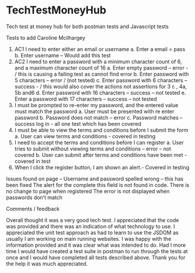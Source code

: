 # TechTestMoneyHub
Tech test at money hub for both postman tests and Javascript tests 

Tests to add Caroline Mcilhargey 

1.	AC1 I need to enter either an email or username 
a.	Enter a email =  pass 
b.	Enter username – Would add this test 
2.	AC2 I need to enter a password with a minimum character count of 6, and a maximum character count of 16
a.	Enter empty password – error -  / this is causing a failing test as cannot find error 
b.	Enter password with 5 characters – error /  (not tested) 
c.	Enter password with 6 characters – success  - / this would also cover the actions not assertions for 3 c , 4a, 5b and6 
d.	Enter password with 16 characters – success – not tested 
e.	Enter a password with 17 characters – success – not tested
3.	I must be prompted to re-enter my password, and the entered value must match the password
a.	User must be presented with re enter password 
b.	Password does not match – error 
c.	Password matches – success log in  - all one test which has been covered 
4.	I must be able to view the terms and conditions before I submit the form
a.	User can view terms and conditions  - covered in testing 
5.	I need to accept the terms and conditions before I can register
a.	User tries to submit without viewing terms and conditions – error – not covered 
b.	User can submit after terms and conditions have been met  - covered in test 
6.	When I click the register button, I am shown an alert.- Covered in testing 

Issues found on page –
 Username and password spelled wrong – this has been fixed 
The alert for the complete this field is not found in code. 
There is no change to page when registered
The error is not displayed when passwords don’t match 

Comments / feedback 

Overall thought it was a very good tech test.  I appreciated that the code was provided and there was an indication of what technology to use. 
I appreciated the unit test approach as had to learn to use the JSDOM as usually I am working on main running websites. 
I was happy with the information provided and it was clear what was intended to do. 
Had I more time I would have created a test suite in postman to run through the tests at once and I would have completed all tests described above. 
Thank you for the help it was much appreciated. 
